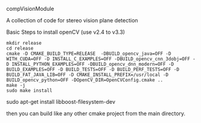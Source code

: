 compVisionModule

A collection of code for stereo vision plane detection

Basic Steps to install openCV (use v2.4 to v3.3)
```
mkdir release
cd release
cmake -D CMAKE_BUILD_TYPE=RELEASE  -DBUILD_opencv_java=OFF -D WITH_CUDA=OFF -D INSTALL_C_EXAMPLES=OFF -DBUILD_opencv_cnn_3dobj=OFF -D INSTALL_PYTHON_EXAMPLES=OFF -DBUILD_opencv_dnn_modern=OFF -D BUILD_EXAMPLES=OFF -D BUILD_TESTS=OFF -D BUILD_PERF_TESTS=OFF -D BUILD_FAT_JAVA_LIB=OFF -D CMAKE_INSTALL_PREFIX=/usr/local -D BUILD_opencv_python=OFF -DOpenCV_DIR=OpenCVConfig.cmake ..
make -j
sudo make install
```

sudo apt-get install libboost-filesystem-dev

then you can build like any other cmake project from the main directory.
